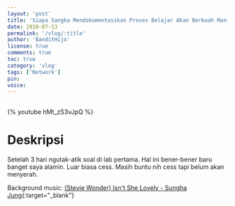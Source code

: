 ```yaml
---
layout: 'post'
title: 'Siapa Sangka Mendokumentasikan Proses Belajar Akan Berbuah Manis Pt. 2'
date: 2018-07-13
permalink: '/vlog/:title'
author: 'BanditHijo'
license: true
comments: true
toc: true
category: 'vlog'
tags: ['Network']
pin:
voice:
---
```


<div style="margin-top:30px;"></div>

{% youtube hMt_zS3vJpQ %}

# Deskripsi

Setelah 3 hari ngutak-atik soal di lab pertama. Hal ini bener-bener baru banget saya alamin. Luar biasa cess.
Masih buntu nih cess tapi belum akan menyerah.

Background music:
[(Stevie Wonder) Isn't She Lovely - Sungha Jung](https://youtu.be/o0NJiasWrLc){:target="_blank"}
